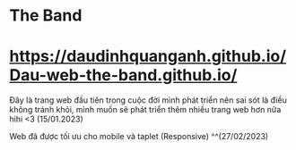 # The Band
# https://daudinhquanganh.github.io/Dau-web-the-band.github.io/

Đây là trang web đầu tiên trong cuộc đời mình phát triển nên sai sót là điều không tránh khỏi, mình muốn sẽ phát triển thêm nhiều trang web hơn nữa hihi <3 (15/01.2023)

Web đã được tối ưu cho mobile và taplet (Responsive) ^^(27/02/2023)
